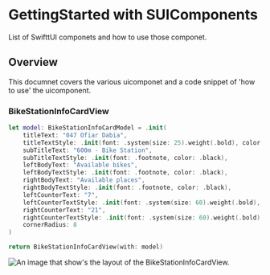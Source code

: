 # GettingStarted with SUIComponents

List of SwifttUI componets and how to use those componet.

## Overview

This documnet covers the various uicomponet and a code snippet of 'how to use' the uicomponent.

### BikeStationInfoCardView

``` swift
let model: BikeStationInfoCardModel = .init(
    titleText: "047 Ofiar Dabia",
    titleTextStyle: .init(font: .system(size: 25).weight(.bold), color: .black),
    subTitleText: "600m - Bike Station",
    subTitleTextStyle: .init(font: .footnote, color: .black),
    leftBodyText: "Available bikes",
    leftBodyTextStyle: .init(font: .footnote, color: .black),
    rightBodyText: "Available places",
    rightBodyTextStyle: .init(font: .footnote, color: .black),
    leftCounterText: "7",
    leftCounterTextStyle: .init(font: .system(size: 60).weight(.bold), color: .green),
    rightCounterText: "21",
    rightCounterTextStyle: .init(font: .system(size: 60).weight(.bold), color: .black),
    cornerRadius: 8
)

return BikeStationInfoCardView(with: model)
```
![An image that show's the layout of the BikeStationInfoCardView.](BikeStationInfoCardView.png)
